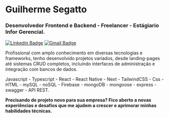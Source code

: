 # Guilherme Segatto

### Desenvolvedor Frontend e Backend - Freelancer - Estágiario Infor Gerencial.

[![Linkedin Badge](https://img.shields.io/badge/-Guilherme%20Segatto-986DFF?style=flat-square&logo=Linkedin&logoColor=white&link=https://www.linkedin.com/in/guilhermesegatto/)](https://www.linkedin.com/in/guilhermesegatto/) 
[![Gmail Badge](https://img.shields.io/badge/-segattooguilherme@gmail.com-986DFF?style=flat-square&logo=Gmail&logoColor=white&link=mailto:segattooguilherme@gmail.com)](mailto:segattooguilherme@gmail.com)


Profissional com amplo conhecimento em diversas
tecnologias e frameworks, tenho desenvolvido projetos variados, desde landing-pages
até sistemas CRUD completos, incluindo interfaces de administração e integração com
bancos de dados. 

 Javascript - Typescript - React - React Native - Next - TailwindCSS - Css - HTML - mySQL - noSQL - Firebase - mongoDB - mongoose - express - swagger - API REST.

**Precisando de projeto novo para sua empresa? Fico aberto a novas experiências e desafios que me ajudem a crescer e aprimorar minhas habilidades técnicas.**


